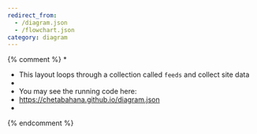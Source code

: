 ```yaml
---
redirect_from:
  - /diagram.json
  - /flowchart.json
category: diagram
---
```

{% comment %}
*
*  This layout loops through a collection called `feeds` and collect site data 
*
*  You may see the running code here:
*  https://chetabahana.github.io/diagram.json
*
{% endcomment %}
